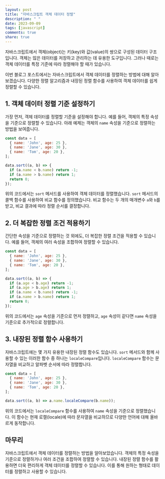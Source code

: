 ```yaml
---
layout: post
title: "자바스크립트 객체 데이터 정렬"
description: " "
date: 2023-09-09
tags: [javascript]
comments: true
share: true
---
```


자바스크립트에서 객체(object)는 키(key)와 값(value)의 쌍으로 구성된 데이터 구조입니다. 객체는 많은 데이터를 저장하고 관리하는 데 유용한 도구입니다. 그러나 때로는 객체 데이터를 특정 기준에 따라 정렬해야 할 때가 있습니다.

이번 블로그 포스트에서는 자바스크립트에서 객체 데이터를 정렬하는 방법에 대해 알아보겠습니다. 다양한 정렬 알고리즘과 내장된 정렬 함수를 사용하여 객체 데이터를 쉽게 정렬할 수 있습니다.

## 1. 객체 데이터 정렬 기준 설정하기

가장 먼저, 객체 데이터를 정렬할 기준을 설정해야 합니다. 예를 들어, 객체의 특정 속성을 기준으로 정렬할 수 있습니다. 아래 예제는 객체의 `name` 속성을 기준으로 정렬하는 방법을 보여줍니다.

```javascript
const data = [
  { name: 'John', age: 25 },
  { name: 'Jane', age: 30 },
  { name: 'Tom', age: 20 },
];

data.sort((a, b) => {
  if (a.name < b.name) return -1;
  if (a.name > b.name) return 1;
  return 0;
});
```

위의 코드에서는 `sort` 메서드를 사용하여 객체 데이터를 정렬했습니다. `sort` 메서드의 콜백 함수를 사용하여 비교 함수를 정의했습니다. 비교 함수는 두 개의 매개변수 `a`와 `b`를 받고, 비교 결과에 따라 정렬 순서를 결정합니다.

## 2. 더 복잡한 정렬 조건 적용하기

간단한 속성을 기준으로 정렬하는 것 외에도, 더 복잡한 정렬 조건을 적용할 수 있습니다. 예를 들어, 객체의 여러 속성을 조합하여 정렬할 수 있습니다.

```javascript
const data = [
  { name: 'John', age: 25 },
  { name: 'Jane', age: 30 },
  { name: 'Tom', age: 20 },
];

data.sort((a, b) => {
  if (a.age < b.age) return -1;
  if (a.age > b.age) return 1;
  if (a.name < b.name) return -1;
  if (a.name > b.name) return 1;
  return 0;
});
```

위의 코드에서는 `age` 속성을 기준으로 먼저 정렬하고, `age` 속성이 같다면 `name` 속성을 기준으로 추가적으로 정렬합니다.

## 3. 내장된 정렬 함수 사용하기

자바스크립트에는 몇 가지 유용한 내장된 정렬 함수도 있습니다. `sort` 메서드와 함께 사용할 수 있는 이러한 함수 중 하나는 `localeCompare`입니다. `localeCompare` 함수는 문자열을 비교하고 알파벳 순서에 따라 정렬합니다.

```javascript
const data = [
  { name: 'John', age: 25 },
  { name: 'Jane', age: 30 },
  { name: 'Tom', age: 20 },
];

data.sort((a, b) => a.name.localeCompare(b.name));
```

위의 코드에서는 `localeCompare` 함수를 사용하여 `name` 속성을 기준으로 정렬했습니다. 이 함수는 현재 로캘(locale)에 따라 문자열을 비교하므로 다양한 언어에 대해 올바르게 동작합니다.

## 마무리

자바스크립트에서 객체 데이터를 정렬하는 방법을 알아보았습니다. 객체의 특정 속성을 기준으로 정렬하거나 여러 조건을 조합하여 정렬할 수 있습니다. 내장된 정렬 함수를 활용하면 더욱 편리하게 객체 데이터를 정렬할 수 있습니다. 이를 통해 원하는 형태로 데이터를 정렬하고 사용할 수 있습니다.